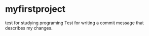 # myfirstproject
test for studying programing
Test for writing a commit message that describes my changes.

